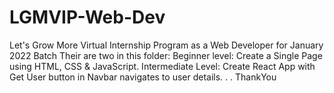 # LGMVIP-Web-Dev
Let's Grow More Virtual Internship Program as a Web Developer for January 2022 Batch
Their are two in this folder:
Beginner level: Create a Single Page using HTML, CSS & JavaScript.
Intermediate Level: Create React App with Get User button in Navbar navigates to user details.
.
.
ThankYou
